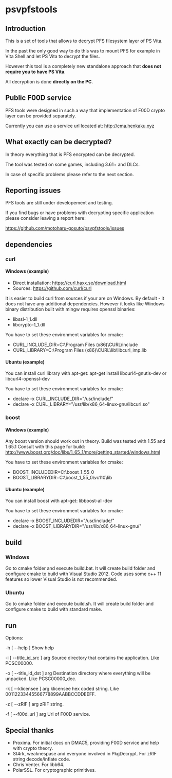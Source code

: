 # psvpfstools

## Introduction

This is a set of tools that allows to decrypt PFS filesystem layer of PS Vita.

In the past the only good way to do this was to mount PFS for example in Vita Shell and let PS Vita to decrypt the files.

However this tool is a completely new standalone approach that **does not require you to have PS Vita**.

All decryption is done **directly on the PC**.

## Public F00D service

PFS tools were designed in such a way that implementation of F00D crypto layer can be provided separately.

Currently you can use a service url located at: http://cma.henkaku.xyz

## What exactly can be decrypted?

In theory everything that is PFS encrypted can be decrypted.

The tool was tested on some games, including 3.61+ and DLCs.

In case of specific problems please refer to the next section.

## Reporting issues

PFS tools are still under developement and testing. 

If you find bugs or have problems with decrypting specific application please consider leaving a report here:

https://github.com/motoharu-gosuto/psvpfstools/issues

## dependencies

### curl

#### Windows (example)
- Direct installation: https://curl.haxx.se/download.html
- Sources: https://github.com/curl/curl

It is easier to build curl from sources if your are on Windows. By default - it does not have any additional dependencies.
However it looks like Windows binary distribution built with mingw requires openssl binaries:
- libssl-1_1.dll
- libcrypto-1_1.dll

You have to set these environment variables for cmake:
- CURL_INCLUDE_DIR=C:\Program Files (x86)\CURL\include
- CURL_LIBRARY=C:\Program Files (x86)\CURL\lib\libcurl_imp.lib
#### Ubuntu (example)
You can install curl library with apt-get: apt-get install libcurl4-gnutls-dev or libcurl4-openssl-dev

You have to set these environment variables for cmake:
- declare -x CURL_INCLUDE_DIR="/usr/include/"
- declare -x CURL_LIBRARY="/usr/lib/x86_64-linux-gnu/libcurl.so"

### boost

#### Windows (example)
Any boost version should work out in theory. Build was tested with 1.55 and 1.65.1
Consult with this page for build:
http://www.boost.org/doc/libs/1_65_1/more/getting_started/windows.html

You have to set these environment variables for cmake:
- BOOST_INCLUDEDIR=C:\boost_1_55_0
- BOOST_LIBRARYDIR=C:\boost_1_55_0\vc110\lib
#### Ubuntu (example)
You can install boost with apt-get: libboost-all-dev

You have to set these environment variables for cmake:
- declare -x BOOST_INCLUDEDIR="/usr/include/"
- declare -x BOOST_LIBRARYDIR="/usr/lib/x86_64-linux-gnu/"

## build

### Windows
Go to cmake folder and execute build.bat. It will create build folder and configure cmake to build with Visual Studio 2012. Code uses some c++ 11 features so lower Visual Studio is not recommended.

### Ubuntu
Go to cmake folder and execute build.sh. It will create build folder and configure cmake to build with standard make.

## run
Options:

  -h [ --help ]             Show help
  
  -i [ --title_id_src ] arg Source directory that contains the application.
                            Like PCSC00000.
                            
  -o [ --title_id_dst ] arg Destination directory where everything will be
                            unpacked. Like PCSC00000_dec.
                            
  -k [ --klicensee ] arg    klicensee hex coded string. Like
                            00112233445566778899AABBCCDDEEFF.
                            
  -z [ --zRIF ] arg         zRIF string.
  
  -f [ --f00d_url ] arg     Url of F00D service.
  
## Special thanks  
- Proxima. For initial docs on DMAC5, providing F00D service and help with crypto theory. 
- St4rk, weaknespase and everyone involved in PkgDecrypt. For zRIF string decode/inflate code.
- Chris Venter. For libb64.
- PolarSSL. For cryptographic primitives.
